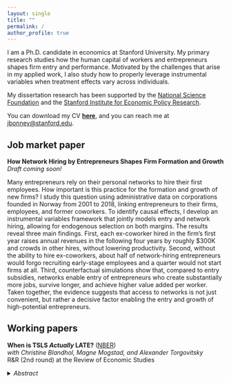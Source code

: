 ```yaml
---
layout: single
title: ""
permalink: /
author_profile: true
---
```


<style>
/* Hide the entire top masthead (kills hamburger + any nav) */
.masthead,
.greedy-nav__toggle,
.greedy-nav { display: none !important; }

/* Hide any dark-mode / sun icon toggles */
#mode-toggle, .mode-toggle, #theme-toggle { display: none !important; }

/* Hide the footer (sitemap, GitHub link, RSS) */
.page__footer { display: none !important; }

/* Hide the page title in the content area (keep name only in sidebar) */
.page__title { display: none !important; }

/* Hide links under the photo in the sidebar */
.author__urls-wrapper, .author__urls { display: none !important; }
</style>

I am a Ph.D. candidate in economics at Stanford University.
My primary research studies how the human capital of workers and entrepreneurs shapes firm entry and performance.
Motivated by the challenges that arise in my applied work, I also study how to properly leverage instrumental variables when treatment effects vary across individuals.

My dissertation research has been supported by the [National Science Foundation](https://www.nsf.gov/funding/opportunities/grfp-nsf-graduate-research-fellowship-program) and the [Stanford Institute for Economic Policy Research](https://siepr.stanford.edu).

You can download my CV [**here**](/files/Bonney_CV_2025-09-05.pdf), and you can reach me at [jbonney@stanford.edu](mailto:jbonney@stanford.edu).

## Job market paper

**How Network Hiring by Entrepreneurs Shapes Firm Formation and Growth**  
*Draft coming soon!*

Many entrepreneurs rely on their personal networks to hire their first employees. How important is this practice for the formation and growth of new firms? I study this question using administrative data on corporations founded in Norway from 2001 to 2018, linking entrepreneurs to their firms, employees, and former coworkers. To identify causal effects, I develop an instrumental variables framework that jointly models entry and network hiring, allowing for endogenous selection on both margins. The results reveal three main findings. First, each ex-coworker hired in the firm’s first year raises annual revenues in the following four years by roughly $300K and crowds in other hires, without lowering productivity. Second, without the ability to hire ex-coworkers, about half of network-hiring entrepreneurs would forgo recruiting early-stage employees and a quarter would not start firms at all. Third, counterfactual simulations show that, compared to entry subsidies, networks enable entry of entrepreneurs who create substantially more jobs, survive longer, and achieve higher value added per worker. Taken together, the evidence suggests that access to networks is not just convenient, but rather a decisive factor enabling the entry and growth of high-potential entrepreneurs.

## Working papers

**When is TSLS *Actually* LATE?** ([NBER](https://www.nber.org/papers/w29709))  
*with Christine Blandhol, Magne Mogstad, and Alexander Torgovitsky*  
R&R (2nd round) at the Review of Economic Studies

<details>
  <summary><em>Abstract</em></summary>
  Linear instrumental variable estimators, such as two-stage least squares (TSLS), are commonly interpreted as estimating non-negatively weighted averages of causal effects, referred to as local average treatment effects (LATEs). We examine whether the LATE interpretation actually applies to the types of TSLS specifications that are used in practice. We show that if the specification includes covariates—which most empirical work does—then the LATE interpretation does not apply in general. Instead, the TSLS estimator will, in general, reflect treatment effects for both compliers and always/never-takers, and some treatment effects for the always/never-takers will necessarily be negatively weighted. We show that the only specifications that have a LATE interpretation are “saturated” specifications that control for covariates nonparametrically, implying that such specifications are both sufficient and necessary for TSLS to have a LATE interpretation, at least without additional parametric assumptions. This result is concerning because, as we document, empirical researchers almost never control for covariates nonparametrically, and rarely discuss or justify parametric specifications of covariates. We apply our results to thirteen empirical studies and find strong evidence that the LATE interpretation of TSLS is far from accurate for the types of specifications actually used in practice. We offer concrete recommendations for practice motivated by our theoretical and empirical results.
<details>

**Childbirth and Firm Performance: Evidence from Norwegian Entrepreneurs** ([NBER](https://www.nber.org/papers/w33448))  
*with Luigi Pistaferri and Alessandra Voena*  
R&R at the Journal of Labor Economics

Using multiple administrative data sources from Norway, we examine how firm performance changes after entrepreneurs become parents. Female-owned businesses experience a substantial decline in profits, steadily decreasing to 30% below baseline ten years post-childbirth. In contrast, male-owned businesses show no decline, often growing in revenues and costs after childbirth. The profit decline for female-owned firms is most pronounced among highly capable entrepreneurs, women who are majority owners, and those with working spouses. Entrepreneurial effort is key to performance, and our findings suggest that time demands from childbirth and childcare are a significant determinant of the decline in firm profits.

## Works in progress

**Industry-Academia Ties & the Direction of Innovation: Evidence from Stanford Research Park**  
*with Mihai Codreanu*

We analyze the effects of strengthening industry-academia ties on the amount and direction of innovation. We focus on the Stanford Research Park (SRP), a historical hub of technological progress and world's first university science park. We empirically investigate three aspects: the impact of a firm's presence in the SRP on its long-run outcomes; the relationship between inventors' coursework and patenting; and the effect of exposure to firms on professors' research. Our approach combines newly digitized mid-20th century data on public and private R&D-focused companies, SRP affiliates' Stanford coursework, and professors' electrical engineering journal publications. Using a difference-in-differences approach, we estimate that park tenants file 20 additional patents annually compared to similar firms who did not join but  were favored by the SRP's scientific head. Tenant patents also yield around 15 excess citations each and span much broader patent classes. Firm inventors who concurrently take Stanford courses are more likely to produce innovations relative to their co-workers. Their innovations are both broader and more highly cited. During the same time period, Stanford's electrical engineering professors begin to publish more often in the field's flagship journal, and a language analysis reveals that their research becomes closer in content to the inventions of SRP firms. 

**How Local are Local Average Treatment Effects?**  
*with Christine Blandhol, Magne Mogstad, Joshua Shea, and Alexander Torgovitsky*

Empirical researchers often use instrumental variables (IVs) to estimate a local average treatment effect (LATE), which reflects causal effects for the instrument-specific compliers. The subpopulation of compliers is often small and may not represent the actual subpopulation of interest, raising concerns about the external validity of the LATE. We develop a systematic approach for assessing the generalizability of LATEs. The approach uses the marginal treatment effect representation to link LATEs directly to alternative target parameters. These parameters can be bounded under the usual nonparametric IV assumptions. We demonstrate how these bounds can be significantly tightened by using nonparametric shape restrictions derived from economic theory or by imposing parametric structure. We examine the external validity of LATEs in three applications in development and labor economics. In each one, we demonstrate how to transparently trade-off stronger assumptions for sharper conclusions. The results reveal examples in which LATEs appear to generalize, as well as other examples in which LATEs do not generalize. Our findings show how researchers can use the marginal treatment effect framework not only to interpret IV estimates, but also to discipline and assess claims about their external validity.

**Relatives in the Workplace: The Formation and Growth of Family Firms**

**Intergenerational Transfers, Entrepreneurial Entry, and Firm Performance**  
*with Luigi Pistaferri and Alessandra Voena*


